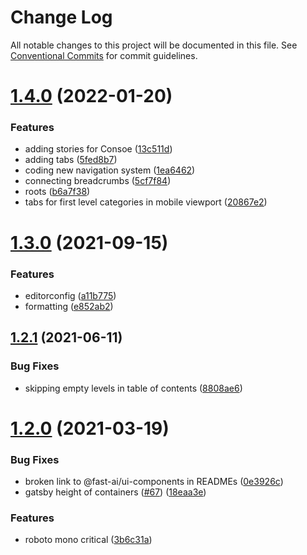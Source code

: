 # Change Log

All notable changes to this project will be documented in this file.
See [Conventional Commits](https://conventionalcommits.org) for commit guidelines.

# [1.4.0](https://github.com/lundegaard/gatsby-theme-fast-ai/compare/v1.3.0...v1.4.0) (2022-01-20)


### Features

* adding stories for Consoe ([13c511d](https://github.com/lundegaard/gatsby-theme-fast-ai/commit/13c511d8a60c1d5e58616f169cff96c5e9ed8ccb))
* adding tabs ([5fed8b7](https://github.com/lundegaard/gatsby-theme-fast-ai/commit/5fed8b7e0955cff2e1f60005621a17715a72cc1c))
* coding new navigation system ([1ea6462](https://github.com/lundegaard/gatsby-theme-fast-ai/commit/1ea6462e4c11d46619c06a3e89201ceafa5a6080))
* connecting breadcrumbs ([5cf7f84](https://github.com/lundegaard/gatsby-theme-fast-ai/commit/5cf7f84ef8a0141a788d867d4232292935d06cc6))
* roots ([b6a7f38](https://github.com/lundegaard/gatsby-theme-fast-ai/commit/b6a7f3891801a927f0787a368303efddd7b0690f))
* tabs for first level categories in mobile viewport ([20867e2](https://github.com/lundegaard/gatsby-theme-fast-ai/commit/20867e20a1ad140e3c8c8c2b5fd6d865e7b92ff2))





# [1.3.0](https://github.com/lundegaard/gatsby-theme-fast-ai/compare/v1.2.1...v1.3.0) (2021-09-15)


### Features

* editorconfig ([a11b775](https://github.com/lundegaard/gatsby-theme-fast-ai/commit/a11b7755fd96ddb89c4afacb74d59c6926cfa522))
* formatting ([e852ab2](https://github.com/lundegaard/gatsby-theme-fast-ai/commit/e852ab279997452b493bbd0e11953f529e58f370))





## [1.2.1](https://github.com/lundegaard/gatsby-theme-fast-ai/compare/v1.2.0...v1.2.1) (2021-06-11)


### Bug Fixes

* skipping empty levels in table of contents ([8808ae6](https://github.com/lundegaard/gatsby-theme-fast-ai/commit/8808ae6ce64e8aa75e9a60c2d1defcfb2af19794))





# [1.2.0](https://github.com/lundegaard/gatsby-theme-fast-ai/compare/v1.1.1...v1.2.0) (2021-03-19)


### Bug Fixes

* broken link to @fast-ai/ui-components in READMEs ([0e3926c](https://github.com/lundegaard/gatsby-theme-fast-ai/commit/0e3926cac3fc2c558fd219e588f7f0b00aaa5996))
* gatsby height of containers ([#67](https://github.com/lundegaard/gatsby-theme-fast-ai/issues/67)) ([18eaa3e](https://github.com/lundegaard/gatsby-theme-fast-ai/commit/18eaa3efeb419391572c3a1b8b6b097e460bd20c))


### Features

* roboto mono critical ([3b6c31a](https://github.com/lundegaard/gatsby-theme-fast-ai/commit/3b6c31aeeae2d4837a7237e254abf8d14d69f609))
